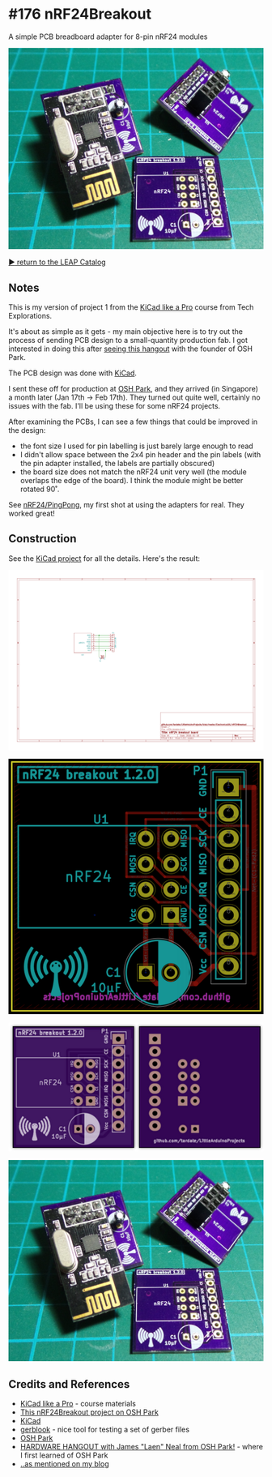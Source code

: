 # #176 nRF24Breakout

A simple PCB breadboard adapter for 8-pin nRF24 modules

![Build](./assets/nRF24Breakout_build.jpg?raw=true)


[:arrow_forward: return to the LEAP Catalog](https://leap.tardate.com)

## Notes

This is my version of project 1 from the
[KiCad like a Pro](http://txplore.tv/courses/kicad-pro)
course from Tech Explorations.

It's about as simple as it gets - my main objective here is to try out the process
of sending PCB design to a small-quantity production fab.
I got interested in doing this after [seeing this hangout](https://www.youtube.com/watch?v=XssjD97-xGM) with the
founder of OSH Park.

The PCB design was done with [KiCad](http://kicad-pcb.org/).

I sent these off for production at [OSH Park](https://oshpark.com/shared_projects/Js6JrEyC), and they arrived (in Singapore) a month later (Jan 17th -> Feb 17th). They turned out quite well, certainly no issues with the fab. I'll be using these for some nRF24 projects.

After examining the PCBs, I can see a few things that could be improved in the design:
* the font size I used for pin labelling is just barely large enough to read
* I didn't allow space between the 2x4 pin header and the pin labels (with the pin adapter installed, the labels are partially obscured)
* the board size does not match the nRF24 unit very well (the module overlaps the edge of the board). I think the module might be better rotated 90˚.

See [nRF24/PingPong](../../playground/nRF24/PingPong), my first shot at using the adapters for real. They worked great!

## Construction

See the [KiCad project](./kicad_project/nrf24_breakout.pro) for all the details. Here's the result:

![The Schematic](./assets/nRF24Breakout_schematic.png?raw=true)

![PCB](./assets/nRF24Breakout_pcb.png?raw=true)

![PCB render](./assets/nRF24Breakout_pcb_render.png?raw=true)

![Build](./assets/nRF24Breakout_build.jpg?raw=true)

## Credits and References
* [KiCad like a Pro](http://txplore.tv/courses/kicad-pro) - course materials
* [This nRF24Breakout project on OSH Park](https://oshpark.com/shared_projects/Js6JrEyC)
* [KiCad](http://kicad-pcb.org/)
* [gerblook](http://gerblook.org/) - nice tool for testing a set of gerber files
* [OSH Park](https://oshpark.com/)
* [HARDWARE HANGOUT with James "Laen" Neal from OSH Park!](https://www.youtube.com/watch?v=XssjD97-xGM) - where I first learned of OSH Park
* [..as mentioned on my blog](https://blog.tardate.com/2016/02/littlearduinoprojects176-nrf24-breakout.html)

